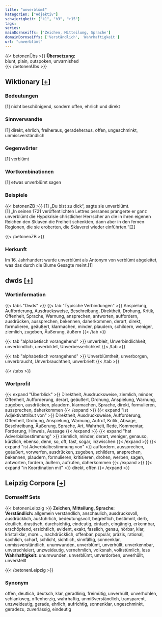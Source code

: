 ```yaml
---
title: "unverblümt"
kategorien: ["Adjektiv"]
schwierigkeit: ["k1", "h3", "r15"]
tags:
series:
mainDornseiffs: ['Zeichen, Mitteilung, Sprache']
domainDornseiffs: ['Verständlich', 'Wahrhaftigkeit']
url: "unverblümt"
---
```


{{< betonenÜbs >}}
**Übersetzung:**  
blunt, plain, outspoken, unvarnished  
{{< /betonenÜbs >}}

## Wiktionary [[+](https://de.wiktionary.org/wiki/unverblümt)]

### Bedeutungen
[1] nicht beschönigend, sondern offen, ehrlich und direkt  

### Sinnverwandte
[1] direkt, ehrlich, freiheraus, geradeheraus, offen, ungeschminkt, unmissverständlich  

### Gegenwörter
[1] verblümt  

### Wortkombinationen
[1] etwas unverblümt sagen  

### Beispiele
{{< betonenZB >}}
[1] „Du bist zu dick“, sagte sie unverblümt.  
[1] „In seinen 1721 veröffentlichten Lettres persanes prangerte er ganz unverblümt die Hypokrisie christlicher Herrscher an die in ihren eigenen Reichen den Sklaven die Freiheit schenkten, dann aber in den fernen Regionen, die sie eroberten, die Sklaverei wieder einführten.“[2]  

{{< /betonenZB >}}
### Herkunft
Im 16. Jahrhundert wurde unverblümt als Antonym von verblümt abgeleitet, was das durch die Blume Gesagte meint.[1]  



## dwds [[+](https://www.dwds.de/wb/unverblümt)]

### Wortinformation
{{< tabs "Dwds" >}}
{{< tab "Typische Verbindungen" >}}
Anspielung, Aufforderung, Ausdrucksweise, Beschreibung, Direktheit, Drohung, Kritik, Offenheit, Sprache, Warnung, ansprechen, antworten, auffordern, ausdrücken, aussprechen, bekennen, daherkommen, derart, direkt, formulieren, geäußert, klarmachen, minder, plaudern, schildern, weniger, ziemlich, zugeben, Äußerung, äußern
{{< /tab >}}

{{< tab "alphabetisch vorangehend" >}}
unverbleit, Unverbindlichkeit, unverbindlich, unverbildet, Unverbesserlichkeit
{{< /tab >}}

{{< tab "alphabetisch vorangehend" >}}
Unverblümtheit, unverborgen, unverbraucht, Unverbrauchtheit, unverbrieft
{{< /tab >}}

{{< /tabs >}}

### Wortprofil
{{< expand "Überblick" >}} Direktheit, Ausdrucksweise, ziemlich, minder, Offenheit, Aufforderung, derart, geäußert, Drohung, Anspielung, Warnung, zugeben, ausdrücken, plaudern, klarmachen, Sprache, direkt, formulieren, aussprechen, daherkommen {{< /expand >}}
{{< expand "ist Adjektivattribut von" >}} Direktheit, Ausdrucksweise, Aufforderung, Offenheit, Drohung, Anspielung, Warnung, Aufruf, Kritik, Absage, Beschreibung, Äußerung, Sprache, Art, Wahrheit, Rede, Kommentar, Forderung, Hinweis, Aussage {{< /expand >}}
{{< expand "hat Adverbialbestimmung" >}} ziemlich, minder, derart, weniger, genauso, kürzlich, ebenso, denn, so, oft, fast, sogar, inzwischen {{< /expand >}}
{{< expand "ist Adverbialbestimmung von" >}} auffordern, aussprechen, geäußert, vorwerfen, ausdrücken, zugeben, schildern, ansprechen, bekennen, plaudern, formulieren, kritisieren, drohen, werben, sagen, antworten, fordern, äußern, aufrufen, daherkommen {{< /expand >}}
{{< expand "in Koordination mit" >}} direkt, offen {{< /expand >}}

## Leipzig Corpora [[+](https://corpora.uni-leipzig.de/en/res?word=unverblümt&corpusId=deu_newscrawl-public_2018)]

### Dornseiff Sets
{{< betonenLeipzig >}}
**Zeichen, Mitteilung, Sprache:**  
**Verständlich:** allgemein verständlich, anschaulich, ausdrucksvoll, ausdrücklich, ausführlich, bedeutungsvoll, begreiflich, bestimmt, derb, deutlich, drastisch, durchsichtig, eindeutig, einfach, eingängig, erkennbar, erschöpfend, ersichtlich, evident, exakt, fasslich, genau, hörbar, klar, kristallklar, more..., nachdrücklich, offenbar, populär, präzis, rational, sachlich, scharf, schlicht, sichtlich, sinnfällig, sonnenklar, unmissverständlich, unumwunden, unverblümt, unverhüllt, unverkennbar, unverschleiert, unzweideutig, vernehmlich, volksnah, volkstümlich, less  
**Wahrhaftigkeit:** unumwunden, unverblümt, unverdorben, unverhüllt, unverstellt  

{{< /betonenLeipzig >}}

### Synonym
offen, deutlich, deutsch, klar, geradlinig, freimütig, unverhüllt, unverhohlen, schlankweg, offenherzig, wahrhaftig, unmißverständlich, transparent, unzweideutig, gerade, ehrlich, aufrichtig, sonnenklar, ungeschminkt, geradezu, zuverlässig, eindeutig

